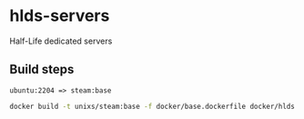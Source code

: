 # hlds-servers
Half-Life dedicated servers

## Build steps

`ubuntu:2204 => steam:base`

```bash
docker build -t unixs/steam:base -f docker/base.dockerfile docker/hlds
```
